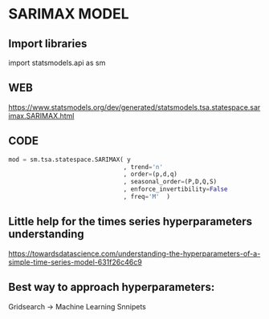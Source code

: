# SARIMAX MODEL

## Import libraries

import statsmodels.api as sm

## WEB
https://www.statsmodels.org/dev/generated/statsmodels.tsa.statespace.sarimax.SARIMAX.html

## CODE
```python
mod = sm.tsa.statespace.SARIMAX( y
                                , trend='n'
                                , order=(p,d,q)
                                , seasonal_order=(P,D,Q,S)
                                , enforce_invertibility=False
                                , freq='M'  )
```

## Little help for the times series hyperparameters understanding
https://towardsdatascience.com/understanding-the-hyperparameters-of-a-simple-time-series-model-631f26c46c9

## Best way to approach hyperparameters:
Gridsearch -> Machine Learning Snnipets
